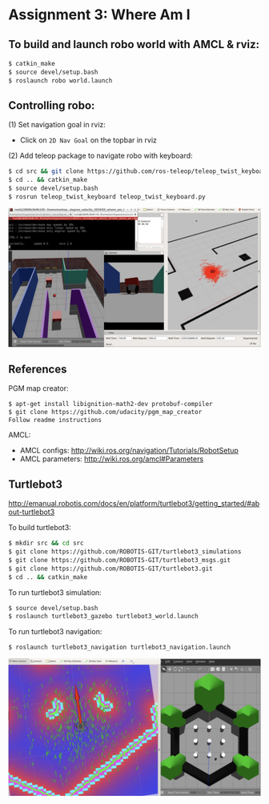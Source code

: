# Assignment 3: Where Am I

## To build and launch robo world with AMCL & rviz:
```sh
$ catkin_make
$ source devel/setup.bash
$ roslaunch robo world.launch
```

## Controlling robo:
(1) Set navigation goal in rviz:
- Click on `2D Nav Goal` on the topbar in rviz

(2) Add teleop package to navigate robo with keyboard:
```sh
$ cd src && git clone https://github.com/ros-teleop/teleop_twist_keyboard
$ cd .. && catkin_make
$ source devel/setup.bash
$ rosrun teleop_twist_keyboard teleop_twist_keyboard.py
```
![robo_amcl](images/robo_amcl.jpg)

## References 
PGM map creator:
```
$ apt-get install libignition-math2-dev protobuf-compiler
$ git clone https://github.com/udacity/pgm_map_creator
Follow readme instructions
```

AMCL:
- AMCL configs:
http://wiki.ros.org/navigation/Tutorials/RobotSetup
- AMCL parameters:
http://wiki.ros.org/amcl#Parameters

## Turtlebot3
http://emanual.robotis.com/docs/en/platform/turtlebot3/getting_started/#about-turtlebot3

To build turtlebot3:
```sh
$ mkdir src && cd src
$ git clone https://github.com/ROBOTIS-GIT/turtlebot3_simulations
$ git clone https://github.com/ROBOTIS-GIT/turtlebot3_msgs.git
$ git clone https://github.com/ROBOTIS-GIT/turtlebot3.git
$ cd .. && catkin_make
```

To run turtlebot3 simulation:
```sh
$ source devel/setup.bash
$ roslaunch turtlebot3_gazebo turtlebot3_world.launch
```
To run turtlebot3 navigation:
```sh
$ roslaunch turtlebot3_navigation turtlebot3_navigation.launch
```

![turtlebot3_navigation](images/turtlebot3_navigation.jpg)
